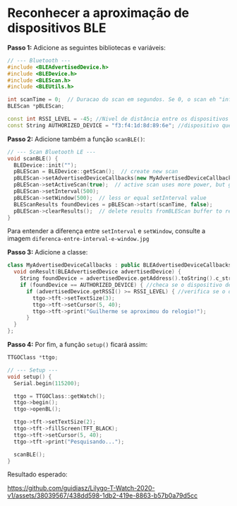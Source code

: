 # Reconhecer a aproximação de dispositivos BLE

**Passo 1:** Adicione as seguintes bibliotecas e variáveis:
```cpp
// --- Bluetooth ---
#include <BLEAdvertisedDevice.h>
#include <BLEDevice.h>
#include <BLEScan.h>
#include <BLEUtils.h>

int scanTime = 0;  // Duracao do scan em segundos. Se 0, o scan eh "infinito"
BLEScan *pBLEScan;

const int RSSI_LEVEL = -45; //Nivel de distância entre os dispositivos desejado para emitir um alerta. Quanto perto de 0, mais próximo o dispositivo está
const String AUTHORIZED_DEVICE = "f3:f4:1d:8d:89:6e"; //dispositivo que vamos verificar
```

**Passo 2:** Adicione também a função `scanBLE()`:
```cpp
// --- Scan Bluetooth LE ---
void scanBLE() {
  BLEDevice::init("");
  pBLEScan = BLEDevice::getScan();  // create new scan
  pBLEScan->setAdvertisedDeviceCallbacks(new MyAdvertisedDeviceCallbacks());
  pBLEScan->setActiveScan(true);  // active scan uses more power, but get results faster
  pBLEScan->setInterval(500);
  pBLEScan->setWindow(500);  // less or equal setInterval value
  BLEScanResults foundDevices = pBLEScan->start(scanTime, false);
  pBLEScan->clearResults();  // delete results fromBLEScan buffer to release memory
}
```

Para entender a diferença entre `setInterval` e `setWindow`, consulte a imagem `diferenca-entre-interval-e-window.jpg`

**Passo 3:** Adicione a classe:
```cpp
class MyAdvertisedDeviceCallbacks : public BLEAdvertisedDeviceCallbacks {
  void onResult(BLEAdvertisedDevice advertisedDevice) {
    String foundDevice = advertisedDevice.getAddress().toString().c_str();
    if (foundDevice == AUTHORIZED_DEVICE) { //checa se o dispositivo desejado esta na lista de dispositivos visiveis
      if (advertisedDevice.getRSSI() >= RSSI_LEVEL) { //verifica se o dispositivo esta proximo o suficiente para um alerta
        ttgo->tft->setTextSize(3);
        ttgo->tft->setCursor(5, 40);
        ttgo->tft->print("Guilherme se aproximou do relogio!");
      }
  }
};
```

**Passo 4:** Por fim, a função `setup()` ficará assim: 
```cpp
TTGOClass *ttgo;

// --- Setup ---
void setup() {
  Serial.begin(115200);

  ttgo = TTGOClass::getWatch();
  ttgo->begin();
  ttgo->openBL();

  ttgo->tft->setTextSize(2);
  ttgo->tft->fillScreen(TFT_BLACK);
  ttgo->tft->setCursor(5, 40);
  ttgo->tft->print("Pesquisando...");

  scanBLE();
}
```

Resultado esperado:


https://github.com/guidiasz/Lilygo-T-Watch-2020-v1/assets/38039567/438dd598-1db2-419e-8863-b57b0a79d5cc





